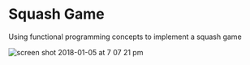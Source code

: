 # Squash Game
Using functional programming concepts to implement a squash game

![screen shot 2018-01-05 at 7 07 21 pm](https://user-images.githubusercontent.com/17843556/34633688-cf09b856-f24b-11e7-9620-059f4cf8350d.png)
